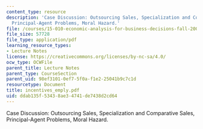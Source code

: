 ```yaml
---
content_type: resource
description: 'Case Discussion: Outsourcing Sales, Specialization and Comparative Sales,
  Principal-Agent Problems, Moral Hazard.'
file: /courses/15-010-economic-analysis-for-business-decisions-fall-2004/ddab135f53438ae34741de7438d2cd64_incentives_emply.pdf
file_size: 57728
file_type: application/pdf
learning_resource_types:
- Lecture Notes
license: https://creativecommons.org/licenses/by-nc-sa/4.0/
ocw_type: OCWFile
parent_title: Lecture Notes
parent_type: CourseSection
parent_uid: 98ef3101-0ef7-5f0a-f1e2-25041b9c7c1d
resourcetype: Document
title: incentives_emply.pdf
uid: ddab135f-5343-8ae3-4741-de7438d2cd64
---
```

Case Discussion: Outsourcing Sales, Specialization and Comparative Sales, Principal-Agent Problems, Moral Hazard.